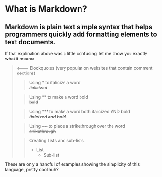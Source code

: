 # What is Markdown?  
## Markdown is plain text simple syntax that helps programmers quickly add formatting elements to text documents.

If that explination above was a little confusing, let me show you exactly what it means:

> <--- Blockquotes (very popular on websites that contain comment sections)
>> Using * to italicize a word  
>> *italicized*
>
>> Using ** to make a word bold  
>> **bold**
>
>> Using *** to make a word both italicized AND bold  
>> ***italcized and bold***
>
>> Using ~~ to place a strikethrough over the word  
>> ~~strikethrough~~
>
>> Creating Lists and sub-lists  
>> - List
>>    - Sub-list

These are only a handful of examples showing the simplicity of this language, pretty cool huh?  
